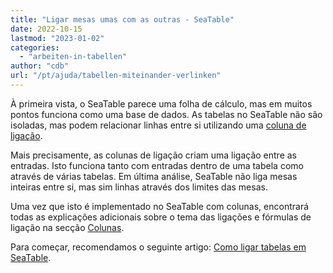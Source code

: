```yaml
---
title: "Ligar mesas umas com as outras - SeaTable"
date: 2022-10-15
lastmod: "2023-01-02"
categories: 
  - "arbeiten-in-tabellen"
author: "cdb"
url: "/pt/ajuda/tabellen-miteinander-verlinken"
---
```


À primeira vista, o SeaTable parece uma folha de cálculo, mas em muitos pontos funciona como uma base de dados. As tabelas no SeaTable não são isoladas, mas podem relacionar linhas entre si utilizando uma [coluna de ligação](https://seatable.io/pt/docs/verknuepfungen/wie-man-tabellen-in-seatable-miteinander-verknuepft/).

Mais precisamente, as colunas de ligação criam uma ligação entre as entradas. Isto funciona tanto com entradas dentro de uma tabela como através de várias tabelas. Em última análise, SeaTable não liga mesas inteiras entre si, mas sim linhas através dos limites das mesas.

Uma vez que isto é implementado no SeaTable com colunas, encontrará todas as explicações adicionais sobre o tema das ligações e fórmulas de ligação na secção [Colunas](https://seatable.io/pt/docs-category/spalten/).

Para começar, recomendamos o seguinte artigo: [Como ligar tabelas em SeaTable](https://seatable.io/pt/docs/verknuepfungen/wie-man-tabellen-in-seatable-miteinander-verknuepft/).
